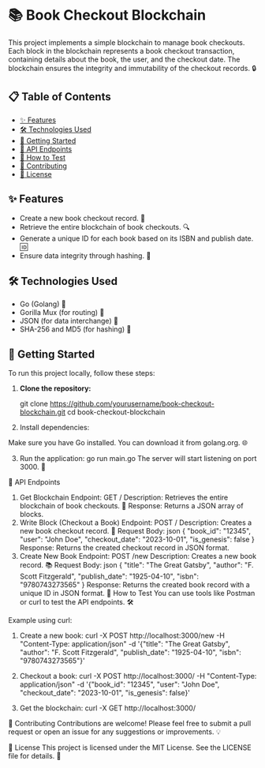 # 📚 Book Checkout Blockchain

This project implements a simple blockchain to manage book checkouts. Each block in the blockchain represents a book checkout transaction, containing details about the book, the user, and the checkout date. The blockchain ensures the integrity and immutability of the checkout records. 🔒

## 📋 Table of Contents

- [✨ Features](#features)
- [🛠️ Technologies Used](#technologies-used)
- [🚀 Getting Started](#getting-started)
- [📡 API Endpoints](#api-endpoints)
- [🧪 How to Test](#how-to-test)
- [🤝 Contributing](#contributing)
- [📄 License](#license)

## ✨ Features

- Create a new book checkout record. 📖
- Retrieve the entire blockchain of book checkouts. 🔍
- Generate a unique ID for each book based on its ISBN and publish date. 🆔
- Ensure data integrity through hashing. 🔐

## 🛠️ Technologies Used

- Go (Golang) 🦙
- Gorilla Mux (for routing) 🚦
- JSON (for data interchange) 📄
- SHA-256 and MD5 (for hashing) 🔑

## 🚀 Getting Started

To run this project locally, follow these steps:

1. **Clone the repository:**

   git clone https://github.com/yourusername/book-checkout-blockchain.git
   cd book-checkout-blockchain

2. Install dependencies:

Make sure you have Go installed. You can download it from golang.org. 🌐

3. Run the application:
   go run main.go
   The server will start listening on port 3000. 🎉

📡 API Endpoints

1. Get Blockchain
   Endpoint: GET /
   Description: Retrieves the entire blockchain of book checkouts. 📜
   Response:
   Returns a JSON array of blocks.
2. Write Block (Checkout a Book)
   Endpoint: POST /
   Description: Creates a new book checkout record. 📝
   Request Body:
   json
   {
   "book_id": "12345",
   "user": "John Doe",
   "checkout_date": "2023-10-01",
   "is_genesis": false
   }
   Response:
   Returns the created checkout record in JSON format.
3. Create New Book
   Endpoint: POST /new
   Description: Creates a new book record. 📚
   Request Body:
   json
   {
   "title": "The Great Gatsby",
   "author": "F. Scott Fitzgerald",
   "publish_date": "1925-04-10",
   "isbn": "9780743273565"
   }
   Response:
   Returns the created book record with a unique ID in JSON format.
   🧪 How to Test
   You can use tools like Postman or curl to test the API endpoints. 🛠️

Example using curl:

1. Create a new book:
   curl -X POST http://localhost:3000/new -H "Content-Type: application/json" -d '{"title": "The Great Gatsby", "author": "F. Scott Fitzgerald", "publish_date": "1925-04-10", "isbn": "9780743273565"}'

2. Checkout a book:
   curl -X POST http://localhost:3000/ -H "Content-Type: application/json" -d '{"book_id": "12345", "user": "John Doe", "checkout_date": "2023-10-01", "is_genesis": false}'

3. Get the blockchain:
   curl -X GET http://localhost:3000/

🤝 Contributing
Contributions are welcome! Please feel free to submit a pull request or open an issue for any suggestions or improvements. 💡

📄 License
This project is licensed under the MIT License. See the LICENSE file for details. 📝
